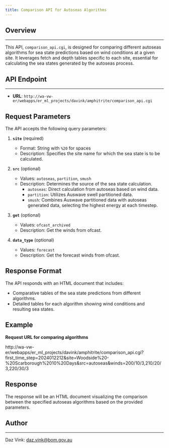 ```yaml
---
title: Comparison API for Autoseas Algorithms
---
```


## Overview

---

This API, `comparison_api.cgi`, is designed for comparing different autoseas algorithms for sea state predictions based on wind conditions at a given site. It leverages fetch and depth tables specific to each site, essential for calculating the sea states generated by the autoseas process.

## API Endpoint

---

-   **URL**: `http://wa-vw-er/webapps/er_ml_projects/davink/amphitrite/comparison_api.cgi`

## Request Parameters

The API accepts the following query parameters:

1. **`site`** (required)

    - Format: String with `%20` for spaces
    - Description: Specifies the site name for which the sea state is to be calculated.

2. **`src`** (optional)

    - Values: `autoseas`, `partition`, `smush`
    - Description: Determines the source of the sea state calculation.
        - `autoseas`: Direct calculation from autoseas based on wind data.
        - `partition`: Utilizes Auswave swell partitioned data.
        - `smush`: Combines Auswave partitioned data with autoseas generated data, selecting the highest energy at each timestep.

3. **`get`** (optional)

    - Values: `ofcast_archived`
    - Description: Get the winds from ofcast.

4. **`data_type`** (optional)

    - Values: `forecast`
    - Description: Get the forecast winds from ofcast.

## Response Format

The API responds with an HTML document that includes:

-   Comparative tables of the sea state predictions from different algorithms.
-   Detailed tables for each algorithm showing wind conditions and resulting sea states.

## Example

**Request URL for comparing algorithms**

http://wa-vw-er/webapps/er_ml_projects/davink/amphitrite/comparison_api.cgi?first_time_step=2024012212&site=Woodside%20-%20Scarborough%2010%20Days&src=autoseas&winds=200/10/3,210/20/3,220/30/3

## Response

The response will be an HTML document visualizing the comparison between the specified autoseas algorithms based on the provided parameters.

## Author

---

Daz Vink: daz.vink@bom.gov.au
